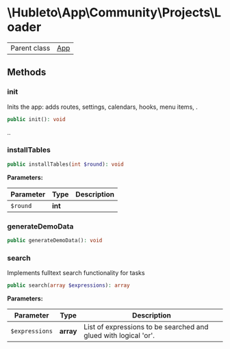 
# \Hubleto\App\Community\Projects\Loader
<table class='table-default dense'>
<tr><td>Parent class</td><td><a href="../../../Framework/App">App</a></td></tr></table>


## Methods

### init

Inits the app: adds routes, settings, calendars, hooks, menu items, .

```php
public init(): void
```

..


### installTables

```php
public installTables(int $round): void
```

**Parameters:**

| Parameter | Type    | Description |
|-----------|---------|-------------|
| `$round`  | **int** |             |


### generateDemoData

```php
public generateDemoData(): void
```


### search

Implements fulltext search functionality for tasks

```php
public search(array $expressions): array
```

**Parameters:**

| Parameter      | Type      | Description                                                     |
|----------------|-----------|-----------------------------------------------------------------|
| `$expressions` | **array** | List of expressions to be searched and glued with logical 'or'. |

